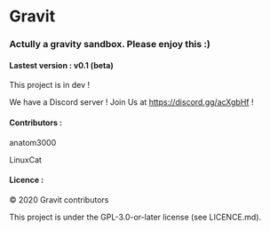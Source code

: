 # Gravit
### Actully a gravity sandbox. Please enjoy this :)

#### Lastest version : v0.1 (beta)

This project is in dev !

We have a Discord server ! Join Us at https://discord.gg/acXgbHf !



#### Contributors : 

anatom3000

LinuxCat

#### Licence :

© 2020 Gravit contributors 

This project is under the GPL-3.0-or-later license (see LICENCE.md).
